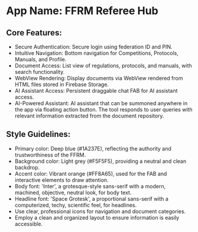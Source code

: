 # **App Name**: FFRM Referee Hub

## Core Features:

- Secure Authentication: Secure login using federation ID and PIN.
- Intuitive Navigation: Bottom navigation for Competitions, Protocols, Manuals, and Profile.
- Document Access: List view of regulations, protocols, and manuals, with search functionality.
- WebView Rendering: Display documents via WebView rendered from HTML files stored in Firebase Storage.
- AI Assistant Access: Persistent draggable chat FAB for AI assistant access.
- AI-Powered Assistant: AI assistant that can be summoned anywhere in the app via floating action button. The tool responds to user queries with relevant information extracted from the document repository.

## Style Guidelines:

- Primary color: Deep blue (#1A237E), reflecting the authority and trustworthiness of the FFRM.
- Background color: Light grey (#F5F5F5), providing a neutral and clean backdrop.
- Accent color: Vibrant orange (#FF8A65), used for the FAB and interactive elements to draw attention.
- Body font: 'Inter', a grotesque-style sans-serif with a modern, machined, objective, neutral look, for body text.
- Headline font: 'Space Grotesk', a proportional sans-serif with a computerized, techy, scientific feel, for headlines.
- Use clear, professional icons for navigation and document categories.
- Employ a clean and organized layout to ensure information is easily accessible.